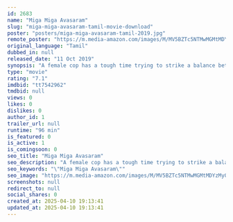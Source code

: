 ```yaml
---
id: 2683
name: "Miga Miga Avasaram"
slug: "miga-miga-avasaram-tamil-movie-download"
poster: "posters/miga-miga-avasaram-tamil-2019.jpg"
remote_poster: "https://m.media-amazon.com/images/M/MV5BZTc5NTMwMGMtMDYzMy00OGMwLWE2Y2EtOTkwYWJhNDgyNDJjXkEyXkFqcGdeQXVyNDU3MzA3MDg@._V1_SX300.jpg"
original_language: "Tamil"
dubbed_in: null
released_date: "11 Oct 2019"
synopsis: "A female cop has a tough time trying to strike a balance between answering nature's call and her duty."
type: "movie"
rating: "7.1"
imdbid: "tt7542962"
tmdbid: null
views: 0
likes: 0
dislikes: 0
author_id: 1
trailer_url: null
runtime: "96 min"
is_featured: 0
is_active: 1
is_comingsoon: 0
seo_title: "Miga Miga Avasaram"
seo_description: "A female cop has a tough time trying to strike a balance between answering nature's call and her duty."
seo_keywords: "\"Miga Miga Avasaram\""
seo_image: "https://m.media-amazon.com/images/M/MV5BZTc5NTMwMGMtMDYzMy00OGMwLWE2Y2EtOTkwYWJhNDgyNDJjXkEyXkFqcGdeQXVyNDU3MzA3MDg@._V1_SX300.jpg"
screenshots: null
redirect_to: null
social_shares: 0
created_at: 2025-04-10 19:13:41
updated_at: 2025-04-10 19:13:41
---
```


